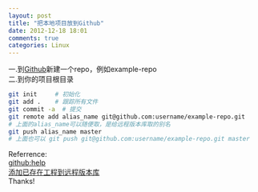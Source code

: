 ```yaml
---
layout: post
title: "把本地项目放到Github"
date: 2012-12-18 18:01
comments: true
categories: Linux
---
```

一.到[Github](https://github.com/)新建一个repo，例如example-repo    
二.到你的项目根目录
``` bash
git init     # 初始化
git add .    # 跟踪所有文件
git commit -a  # 提交
git remote add alias_name git@github.com:username/example-repo.git
# 上面的alias_name可以随便取，是给远程版本库取的别名
git push alias_name master   
# 上面也可以 git push git@github.com:username/example-repo.git master
```

Referrence:    
[github:help](https://help.github.com/articles/create-a-repo)    
[添加已存在工程到远程版本库](http://jiangli.easymorse.com/?p=504)    
Thanks!


